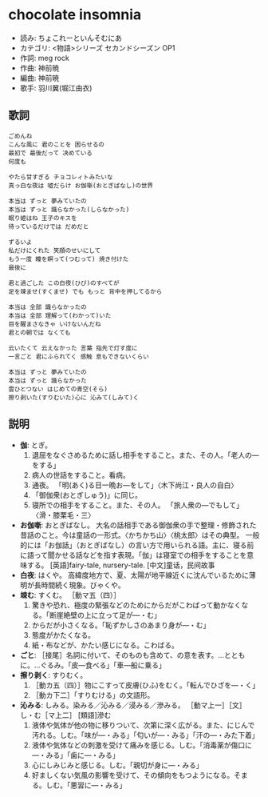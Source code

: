 chocolate insomnia
===================

- 読み: ちょこれーといんそむにあ
- カテゴリ: <物語>シリーズ セカンドシーズン OP1
- 作詞: meg rock
- 作曲: 神前暁
- 編曲: 神前暁
- 歌手: 羽川翼(堀江由衣)


歌詞
-----

    ごめんね
    こんな風に 君のことを 困らせるの
    最初で 最後だって 决めている
    何度も

    やたら甘すぎる チョコレィトみたいな
    真っ白な夜は 嘘だらけ お伽噺(おとぎばなし)の世界

    本当は ずっと 夢みていたの
    本当は ずっと 識らなかった(しらなかった)
    眠り姫はね 王子のキスを
    待っているだけでは だめだと

    ずるいよ
    私だけにくれた 笑顔のせいにして
    もう一度 瞳を瞑って(つむって) 焼き付けた
    最後に

    君と過ごした この白夜(ひび)のすべてが
    足を竦ませ(すくませ) でも もっと 背中を押してるから

    本当は 全部 識らなかったの
    本当は 全部 理解って(わかって)いた
    目を醒まさなきゃ いけないんだね
    君との朝では なくても

    云いたくて 云えなかった 言葉 指先で灯す度に
    一言ごと 君にふられてく 感触 息もできないくらい

    本当は ずっと 夢みていたの
    本当は ずっと 識らなかった
    雲ひとつない はじめての青空(そら)
    擦り剥いた(すりむいた)心に 沁みて(しみて)く


説明
-----

- **伽**: とぎ。
    1. 退屈をなぐさめるために話し相手をすること。また、その人。「老人の―をする」
    2. 病人の世話をすること。看病。
    3. 通夜。 「明(あく)る日一晩お―をして」〈木下尚江・良人の自白〉
    4. 「御伽衆(おとぎしゅう)」に同じ。
    5. 寝所での相手をすること。また、その人。 「旅人衆の―でもして」〈滑・膝栗毛・三〉
- **お伽噺**: おとぎばなし。 大名の話相手である御伽衆の手で整理・修飾された昔話のこと。今は童話の一形式。〈かちかち山〉〈桃太郎〉はその典型。 一般的には「お伽話」（おとぎばなし）の言い方で用いられる語。主に、寝る前に語って聞かせる話などを指す表現。「伽」は寝室での相手をすることを意味する。 [英語]fairy-tale, nursery-tale. [中文]童话，民间故事
- **白夜**: はくや。 高緯度地方で、夏、太陽が地平線近くに沈んでいるために薄明が長時間続く現象。びゃくや。
- **竦む**: すくむ。 ［動マ五（四）］
    1. 驚きや恐れ、極度の緊張などのためにからだがこわばって動かなくなる。「断崖絶壁の上に立って足が―・む」
    2. からだが小さくなる。「恥ずかしさのあまり身が―・む」
    3. 態度がかたくなる。
    4. 紙・布などが、かたい感じになる。こわばる。
- **ごと**: ［接尾］名詞に付いて、そのものも含めて、の意を表す。…とともに。…ぐるみ。「皮―食べる」「車―船に乗る」
- **擦り剥く**: すりむく。
    1. ［動カ五（四）］物にこすって皮膚(ひふ)をむく。「転んでひざを―・く」
    2. ［動カ下二］「すりむける」の文語形。
- **沁みる**: しみる。染みる／沁みる／浸みる／滲みる。 ［動マ上一］［文］し・む［マ上二］ [類語]滲む
    1. 液体や気体が他の物に移りついて、次第に深く広がる。また、にじんで汚れる。しむ。「味が―・みる」「匂いが―・みる」「汗の―・みた下着」
    2. 液体や気体などの刺激を受けて痛みを感じる。しむ。「消毒薬が傷口に―・みる」「歯に―・みる」
    3. 心にしみじみと感じる。しむ。「親切が身に―・みる」
    4. 好ましくない気風の影響を受けて、その傾向をもつようになる。そまる。しむ。「悪習に―・みる」

